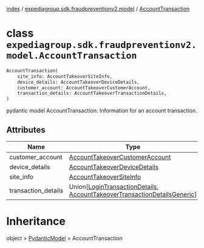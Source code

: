 [index](index.md) /
[expediagroup.sdk.fraudpreventionv2.model](expediagroup.sdk.fraudpreventionv2.model.md)
/ [AccountTransaction](AccountTransaction.md)

# class `expediagroup.sdk.fraudpreventionv2.model.AccountTransaction`

```python
AccountTransaction(
    site_info: AccountTakeoverSiteInfo,
    device_details: AccountTakeoverDeviceDetails,
    customer_account: AccountTakeoverCustomerAccount,
    transaction_details: AccountTakeoverTransactionDetails,
)
```

pydantic model AccountTransaction: Information for an account
transaction.

## Attributes

| Name                | Type                                                                                                                                                    | Required | Description |
| ------------------- | ------------------------------------------------------------------------------------------------------------------------------------------------------- | -------- | ----------- |
| customer_account    | [AccountTakeoverCustomerAccount](AccountTakeoverCustomerAccount.md)                                                                                     | True     | …           |
| device_details      | [AccountTakeoverDeviceDetails](AccountTakeoverDeviceDetails.md)                                                                                         | True     | …           |
| site_info           | [AccountTakeoverSiteInfo](AccountTakeoverSiteInfo.md)                                                                                                   | True     | …           |
| transaction_details | Union\[[LoginTransactionDetails](LoginTransactionDetails.md), [AccountTakeoverTransactionDetailsGeneric](AccountTakeoverTransactionDetailsGeneric.md)\] | True     | …           |

# Inheritance

object > [PydanticModel](PydanticModel.md) > AccountTransaction
